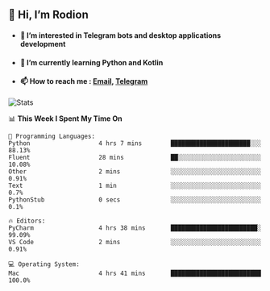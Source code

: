 ## 👋 Hi, I’m Rodion
- #### 👀 I’m interested in Telegram bots and desktop applications development
- #### 🌱 I’m currently learning Python and Kotlin
- #### 📫 How to reach me : [Email](mailto:me@lavn.ml), [Telegram](https://t.me/fast_geek)

![Stats](https://github-readme-stats.vercel.app/api?username=rodion-gudz&show_icons=true&theme=github_dark&hide_border=true&hide=issues&count_private=true&layout=compact)


<!--START_SECTION:waka-->
📊 **This Week I Spent My Time On** 

```text
💬 Programming Languages: 
Python                   4 hrs 7 mins        ██████████████████████░░░   88.13% 
Fluent                   28 mins             ██░░░░░░░░░░░░░░░░░░░░░░░   10.08% 
Other                    2 mins              ░░░░░░░░░░░░░░░░░░░░░░░░░   0.91% 
Text                     1 min               ░░░░░░░░░░░░░░░░░░░░░░░░░   0.7% 
PythonStub               0 secs              ░░░░░░░░░░░░░░░░░░░░░░░░░   0.1%

🔥 Editors: 
PyCharm                  4 hrs 38 mins       ████████████████████████░   99.09% 
VS Code                  2 mins              ░░░░░░░░░░░░░░░░░░░░░░░░░   0.91%

💻 Operating System: 
Mac                      4 hrs 41 mins       █████████████████████████   100.0%

```


<!--END_SECTION:waka-->
